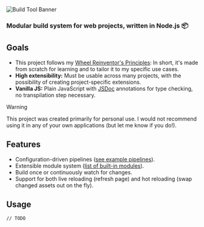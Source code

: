 ![Build Tool Banner](https://github.com/tobloef/build-tool/assets/12204005/641c2ea4-991a-47b6-a4cd-1958813f9c9b)

### Modular build system for web projects, written in Node.js 📦

## Goals

* This project follows my [Wheel Reinventor's Principles](https://github.com/tobloef/wheel-reinventors-principles): In short, it's made from scratch for learning and to tailor it to my specific use cases.
* **High extensibility:** Must be usable across many projects, with the possibility of creating project-specific extensions.
* **Vanilla JS:** Plain JavaScript with [JSDoc](https://github.com/jsdoc/jsdoc) annotations for type checking, no transpilation step necessary.

> [!WARNING]
> This project was created primarily for personal use. I would not recommend using it in any of your own applications (but let me know if you do!).

## Features

* Configuration-driven pipelines ([see example pipelines]()).
* Extensible module system ([list of built-in modules]()).
* Build once or continuously watch for changes.
* Support for both live reloading (refresh page) and hot reloading (swap changed assets out on the fly).

## Usage

```
// TODO
```
